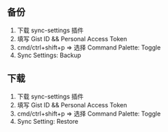 ## 备份
1. 下载 sync-settings 插件
2. 填写 Gist ID && Personal Access Token
3. cmd/ctrl+shift+p => 选择 Command Palette: Toggle 
4. Sync Settings: Backup

## 下载
1. 下载 sync-settings 插件
2. 填写 Gist ID && Personal Access Token
3. cmd/ctrl+shift+p => 选择 Command Palette: Toggle
4. Sync Setting: Restore
